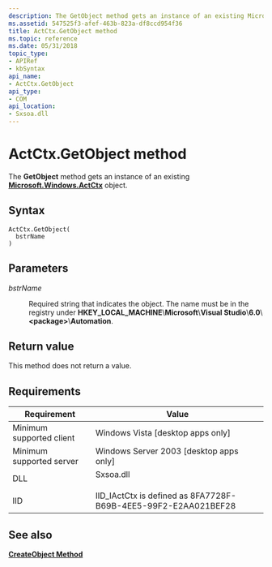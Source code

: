 ```yaml
---
description: The GetObject method gets an instance of an existing Microsoft.Windows.ActCtx object.
ms.assetid: 547525f3-afef-463b-823a-df8ccd954f36
title: ActCtx.GetObject method
ms.topic: reference
ms.date: 05/31/2018
topic_type: 
- APIRef
- kbSyntax
api_name: 
- ActCtx.GetObject
api_type: 
- COM
api_location: 
- Sxsoa.dll
---
```


# ActCtx.GetObject method

The **GetObject** method gets an instance of an existing [**Microsoft.Windows.ActCtx**](microsoft-windows-actctx-object.md) object.

## Syntax


```JScript
ActCtx.GetObject(
  bstrName
)
```



## Parameters

<dl> <dt>

*bstrName* 
</dt> <dd>

Required string that indicates the object. The name must be in the registry under **HKEY\_LOCAL\_MACHINE**\\**Microsoft**\\**Visual Studio**\\**6.0**\\**&lt;package&gt;**\\**Automation**.

</dd> </dl>

## Return value

This method does not return a value.

## Requirements



| Requirement | Value |
|-------------------------------------|--------------------------------------------------------------------------------------|
| Minimum supported client<br/> | Windows Vista \[desktop apps only\]<br/>                                       |
| Minimum supported server<br/> | Windows Server 2003 \[desktop apps only\]<br/>                                 |
| DLL<br/>                      | <dl> <dt>Sxsoa.dll</dt> </dl> |
| IID<br/>                      | IID\_IActCtx is defined as 8FA7728F-B69B-4EE5-99F2-E2AA021BEF28<br/>           |



## See also

<dl> <dt>

[**CreateObject Method**](createobject.md)
</dt> </dl>

 

 




